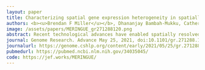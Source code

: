```yaml
---
layout: paper
title: Characterizing spatial gene expression heterogeneity in spatially resolved single-cell transcriptomics data with nonuniform cellular densities
authors: <b><u>Brendan F Miller</u></b>, Dhananjay Bambah-Mukku, Catherine Dulac, Xiaowei Zhuang, <b>Jean Fan^</b>
image: /assets/papers/MERINGUE_gr271288120.png
abstract: Recent technological advances have enabled spatially resolved measurements of expression profiles for hundreds to thousands of genes in fixed tissues at single-cell resolution. However, scalable computational analysis methods able to take into consideration the inherent 3D spatial organization of cell types and nonuniform cellular densities within tissues are still lacking. To address this, we developed MERINGUE, a computational framework based on spatial auto-correlation and cross-correlation analysis to identify genes with spatially heterogeneous expression patterns, infer putative cell-cell communication, and perform spatially informed cell clustering in 2D and 3D in a density-agnostic manner using spatially resolved transcriptomics data. We applied MERINGUE to a variety of spatially resolved transcriptomics datasets including multiplexed error-robust fluorescence in situ hybridization (MERFISH), spatial transcriptomics, Slide-Seq, and aligned in situ hybridization (ISH) data. We anticipate that such statistical analysis of spatially resolved transcriptomics data will facilitate our understanding of the interplay between cell state and spatial organization in tissue development and disease.
journal: Genome Research. Advance May 25, 2021, doi:10.1101/gr.271288.120
journalurl: https://genome.cshlp.org/content/early/2021/05/25/gr.271288.120
pubmedurl: https://pubmed.ncbi.nlm.nih.gov/34035045/
code: https://jef.works/MERINGUE/
---
```

